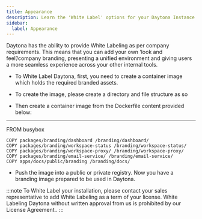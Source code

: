 ```yaml
---
title: Appearance
description: Learn the 'White Label' options for your Daytona Instance.
sidebar:
  label: Appearance
---
```

Daytona has the ability to provide White Labeling as per company requirements. This means that you can add your own ‘look and feel’/company branding, presenting a unified environment and giving users a more seamless experience across your other internal tools.


- To White Label Daytona, first, you need to create a container image which holds the required branded assets.
- To create the image, please create a directory and file structure as so 



- Then create a container image from the Dockerfile content provided below:

---
FROM busybox


```
COPY packages/branding/dashboard /branding/dashboard/
COPY packages/branding/workspace-status /branding/workspace-status/
COPY packages/branding/workspace-proxy/ /branding/workspace-proxy/
COPY packages/branding/email-service/ /branding/email-service/
COPY apps/docs/public/branding /branding/docs/

```





- Push the image into a public or private registry. Now you have a branding image prepared to be used in Daytona.




:::note
To White Label your installation, please contact your sales representative to add White Labeling as a term of your license. White Labeling Daytona without written approval from us is prohibited by our License Agreement..
 :::
